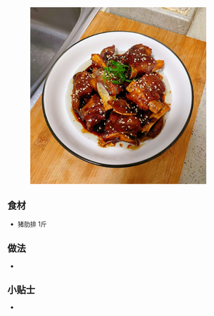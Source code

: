 <div align='center'><img src="./糖醋排骨.png" style="width:400px;" /></div>



## 食材

- 猪肋排  1斤



## 做法

- 



## 小贴士

- 

